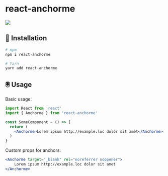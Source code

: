 # react-anchorme
  
![](https://github.com/actions/potty/react-anchorme/Tests/badge.svg)

## 🚀 Installation

```bash
# npm
npm i react-anchorme

# Yarn
yarn add react-anchorme
```

## 🖲 Usage

Basic usage:
```jsx static
import React from 'react'
import { Anchorme } from 'react-anchorme'

const SomeComponent = () => {
  return (
    <Anchorme>Lorem ipsum http://example.loc dolor sit amet</Anchorme>
  )
}
```

Custom props for anchors:
```jsx static
<Anchorme target="_blank" rel="noreferrer noopener">
    Lorem ipsum http://example.loc dolor sit amet
</Anchorme>
```
